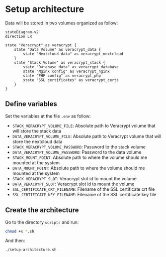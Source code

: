 # Setup architecture

Data will be stored in two volumes organized as follow:

```mermaid
stateDiagram-v2
direction LR

state "Veracrypt" as veracrypt {
    state "Data Volume" as veracrypt_data {
        state "Nextcloud data" as veracrypt_nextcloud
    }
    state "Stack Volume" as veracrypt_stack {
        state "Database data" as veracrypt_database
        state "Nginx config" as veracrypt_nginx
        state "PHP config" as veracrypt_php
        state "SSL certificates" as veracrypt_certs
    }
}
```

## Define variables

Set the variables at the file `.env` as follow:

- `STACK_VERACRYPT_VOLUME_FILE`: Absolute path to Veracrypt volume that will store the stack data
- `DATA_VERACRYPT_VOLUME_FILE`: Absolute path to Veracrypt volume that will store the nextcloud data
- `STACK_VERACRYPT_VOLUME_PASSWORD`: Password to the stack volume
- `DATA_VERACRYPT_VOLUME_PASSWORD`: Password to the data volume
- `STACK_MOUNT_POINT`: Absolute path to where the volume should me mounted at the system
- `DATA_MOUNT_POINT`: Absolute path to where the volume should me mounted at the system
- `STACK_VERACRYPT_SLOT`: Veracrypt slot id to mount the volume
- `DATA_VERACRYPT_SLOT`: Veracrypt slot id to mount the volume
- `SSL_CERTIFICATE_CRT_FILENAME`: Filename of the SSL certificate crt file
- `SSL_CERTIFICATE_KEY_FILENAME`: Filename of the SSL certificate key file

## Create the architecture

Go to the directory `scripts` and run:

```sh
chmod +x *.sh
```

And then:

```sh
./setup-architecture.sh
```
